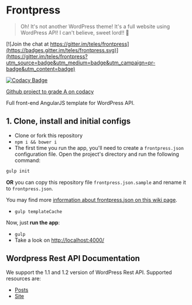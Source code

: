 # Frontpress

> Oh! It's not another WordPress theme! It's a full website using WordPress API! I can't believe, sweet lord!! :raised_hands:

[![Join the chat at https://gitter.im/teles/frontpress](https://badges.gitter.im/teles/frontpress.svg)](https://gitter.im/teles/frontpress?utm_source=badge&utm_medium=badge&utm_campaign=pr-badge&utm_content=badge)

[![Codacy Badge](https://api.codacy.com/project/badge/Grade/8da469f973d143189c352cdd852d23ca)](https://www.codacy.com/app/josetelesmaciel/frontpress?utm_source=github.com&amp;utm_medium=referral&amp;utm_content=teles/frontpress&amp;utm_campaign=Badge_Grade)

[Github project to grade A on codacy](https://github.com/teles/frontpress/projects/2)

Full front-end AngularJS template for WordPress API. 

## 1. Clone, install and initial configs

* Clone or fork this repository
* ```npm i && bower i```
* The first time you run the app, you'll need to create a ``frontpress.json`` configuration file. 
Open the project's directory and run the following command:

````bash
gulp init
````

**OR** you can copy this repository file ``frontpress.json.sample`` and rename it to ``frontpress.json``.

You may find more [information about frontpress.json on this wiki page](https://github.com/teles/frontpress/wiki/frontpress.json).

* ```gulp templateCache```

Now, just **run the app**:

* ``` gulp ```
* Take a look on [http://localhost:4000/](http://localhost:4000/)

## Wordpress Rest API Documentation

We support the 1.1 and 1.2 version of WordPress Rest API. Supported resources are:

* [Posts](https://developer.wordpress.com/docs/api/1.1/get/sites/%24site/posts/)
* [Site](https://developer.wordpress.com/docs/api/1.2/get/sites/%24site/)
